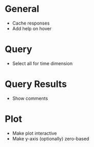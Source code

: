# General
* Cache responses
* Add help on hover

# Query
* Select all for time dimension

# Query Results
* Show comments

# Plot
* Make plot interactive
* Make y-axis (optionally) zero-based

